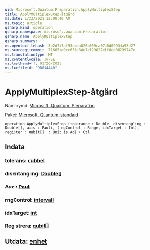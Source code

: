 ```yaml
---
uid: Microsoft.Quantum.Preparation.ApplyMultiplexStep
title: ApplyMultiplexStep-åtgärd
ms.date: 1/23/2021 12:00:00 AM
ms.topic: article
qsharp.kind: operation
qsharp.namespace: Microsoft.Quantum.Preparation
qsharp.name: ApplyMultiplexStep
qsharp.summary: ''
ms.openlocfilehash: 3b2d7b7af93dbda626b509ca07b0d0993da95d27
ms.sourcegitcommit: 71605ea9cc630e84e7ef29027e1f0ea06299747e
ms.translationtype: MT
ms.contentlocale: sv-SE
ms.lasthandoff: 01/26/2021
ms.locfileid: "98854440"
---
```

# <a name="applymultiplexstep-operation"></a>ApplyMultiplexStep-åtgärd

Namnrymd: [Microsoft. Quantum. Preparation](xref:Microsoft.Quantum.Preparation)

Paket: [Microsoft. Quantum. standard](https://nuget.org/packages/Microsoft.Quantum.Standard)




```qsharp
operation ApplyMultiplexStep (tolerance : Double, disentangling : Double[], axis : Pauli, (rngControl : Range, idxTarget : Int), register : Qubit[]) : Unit is Adj + Ctl
```


## <a name="input"></a>Indata

### <a name="tolerance--double"></a>tolerans: [dubbel](xref:microsoft.quantum.lang-ref.double)




### <a name="disentangling--double"></a>disentangling: [Double](xref:microsoft.quantum.lang-ref.double)[]




### <a name="axis--pauli"></a>Axel: [Pauli](xref:microsoft.quantum.lang-ref.pauli)




### <a name="rngcontrol--range"></a>rngControl: [intervall](xref:microsoft.quantum.lang-ref.range)




### <a name="idxtarget--int"></a>idxTarget: [int](xref:microsoft.quantum.lang-ref.int)




### <a name="register--qubit"></a>Registrera: [qubit](xref:microsoft.quantum.lang-ref.qubit)[]





## <a name="output--unit"></a>Utdata: [enhet](xref:microsoft.quantum.lang-ref.unit)

